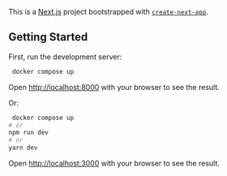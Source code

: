 This is a [Next.js](https://nextjs.org/) project bootstrapped with [`create-next-app`](https://github.com/vercel/next.js/tree/canary/packages/create-next-app).

## Getting Started

First, run the development server:

```bash
 docker compose up
```
Open [http://localhost:8000](http://localhost:8000) with your browser to see the result.

Or:
```bash
 docker compose up
# or
npm run dev
# or
yarn dev
```

Open [http://localhost:3000](http://localhost:3000) with your browser to see the result.
